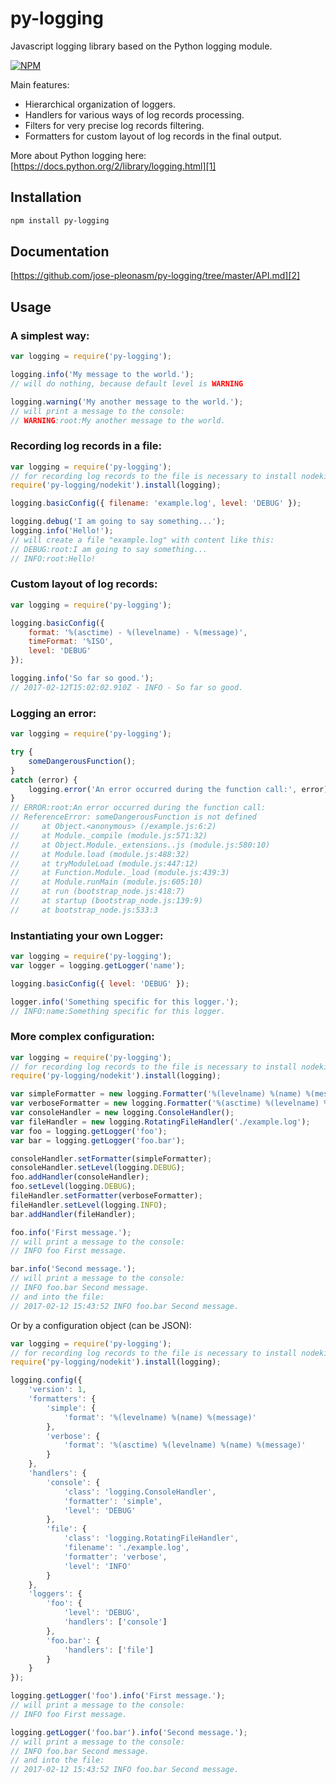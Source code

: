 # py-logging
Javascript logging library based on the Python logging module.

[![NPM](https://nodei.co/npm/py-logging.png)](https://nodei.co/npm/py-logging/)

Main features:
* Hierarchical organization of loggers.
* Handlers for various ways of log records processing.
* Filters for very precise log records filtering.
* Formatters for custom layout of log records in the final output.

More about Python logging here: [https://docs.python.org/2/library/logging.html][1]

## Installation
```bash
npm install py-logging
```

## Documentation
[https://github.com/jose-pleonasm/py-logging/tree/master/API.md][2]

## Usage
### A simplest way:
```javascript
var logging = require('py-logging');

logging.info('My message to the world.');
// will do nothing, because default level is WARNING

logging.warning('My another message to the world.');
// will print a message to the console:
// WARNING:root:My another message to the world.
```

### Recording log records in a file:
```javascript
var logging = require('py-logging');
// for recording log records to the file is necessary to install nodekit
require('py-logging/nodekit').install(logging);

logging.basicConfig({ filename: 'example.log', level: 'DEBUG' });

logging.debug('I am going to say something...');
logging.info('Hello!');
// will create a file "example.log" with content like this:
// DEBUG:root:I am going to say something...
// INFO:root:Hello!
```

### Custom layout of log records:
```javascript
var logging = require('py-logging');

logging.basicConfig({
	format: '%(asctime) - %(levelname) - %(message)',
	timeFormat: '%ISO',
	level: 'DEBUG'
});

logging.info('So far so good.');
// 2017-02-12T15:02:02.910Z - INFO - So far so good.
```

### Logging an error:
```javascript
var logging = require('py-logging');

try {
	someDangerousFunction();
}
catch (error) {
	logging.error('An error occurred during the function call:', error);
}
// ERROR:root:An error occurred during the function call:
// ReferenceError: someDangerousFunction is not defined
//     at Object.<anonymous> (/example.js:6:2)
//     at Module._compile (module.js:571:32)
//     at Object.Module._extensions..js (module.js:580:10)
//     at Module.load (module.js:488:32)
//     at tryModuleLoad (module.js:447:12)
//     at Function.Module._load (module.js:439:3)
//     at Module.runMain (module.js:605:10)
//     at run (bootstrap_node.js:418:7)
//     at startup (bootstrap_node.js:139:9)
//     at bootstrap_node.js:533:3
```

### Instantiating your own Logger:
```javascript
var logging = require('py-logging');
var logger = logging.getLogger('name');

logging.basicConfig({ level: 'DEBUG' });

logger.info('Something specific for this logger.');
// INFO:name:Something specific for this logger.
```

### More complex configuration:
```javascript
var logging = require('py-logging');
// for recording log records to the file is necessary to install nodekit
require('py-logging/nodekit').install(logging);

var simpleFormatter = new logging.Formatter('%(levelname) %(name) %(message)');
var verboseFormatter = new logging.Formatter('%(asctime) %(levelname) %(name) %(message)');
var consoleHandler = new logging.ConsoleHandler();
var fileHandler = new logging.RotatingFileHandler('./example.log');
var foo = logging.getLogger('foo');
var bar = logging.getLogger('foo.bar');

consoleHandler.setFormatter(simpleFormatter);
consoleHandler.setLevel(logging.DEBUG);
foo.addHandler(consoleHandler);
foo.setLevel(logging.DEBUG);
fileHandler.setFormatter(verboseFormatter);
fileHandler.setLevel(logging.INFO);
bar.addHandler(fileHandler);

foo.info('First message.');
// will print a message to the console:
// INFO foo First message.

bar.info('Second message.');
// will print a message to the console:
// INFO foo.bar Second message.
// and into the file:
// 2017-02-12 15:43:52 INFO foo.bar Second message.
```
Or by a configuration object (can be JSON):
```javascript
var logging = require('py-logging');
// for recording log records to the file is necessary to install nodekit
require('py-logging/nodekit').install(logging);

logging.config({
	'version': 1,
	'formatters': {
		'simple': {
			'format': '%(levelname) %(name) %(message)'
		},
		'verbose': {
			'format': '%(asctime) %(levelname) %(name) %(message)'
		}
	},
	'handlers': {
		'console': {
			'class': 'logging.ConsoleHandler',
			'formatter': 'simple',
			'level': 'DEBUG'
		},
		'file': {
			'class': 'logging.RotatingFileHandler',
			'filename': './example.log',
			'formatter': 'verbose',
			'level': 'INFO'
		}
	},
	'loggers': {
		'foo': {
			'level': 'DEBUG',
			'handlers': ['console']
		},
		'foo.bar': {
			'handlers': ['file']
		}
	}
});

logging.getLogger('foo').info('First message.');
// will print a message to the console:
// INFO foo First message.

logging.getLogger('foo.bar').info('Second message.');
// will print a message to the console:
// INFO foo.bar Second message.
// and into the file:
// 2017-02-12 15:43:52 INFO foo.bar Second message.
```

[1]: http://docs.python.org/2/library/logging.html
[2]: https://github.com/jose-pleonasm/py-logging/tree/master/API.md
